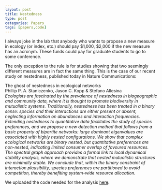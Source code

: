 ```yaml
---
layout: post
title: Nestedness
type: post
categories: Papers
tags: [papers,code]
---
```


I always joke in the lab that anybody who wants to propose a new measure in ecology (or index, etc.) should pay $1,000, $2,000 if the new measure has an acronym. These funds could pay for graduate students to go to some conference.

The only exception to the rule is for studies showing that two seemingly different measures are in fact the same thing. This is the case of our recent study on nestedness, published today in Nature Communications:

The ghost of nestedness in ecological networks  
Phillip P. A. Staniczenko, Jason C. Kopp & Stefano Allesina  
_Ecologists are fascinated by the prevalence of nestedness in biogeographic and community data, where it is thought to promote biodiversity in mutualistic systems. Traditionally, nestedness has been treated in a binary sense: species and their interactions are either present or absent, neglecting information on abundances and interaction frequencies. Extending nestedness to quantitative data facilitates the study of species preferences, and we propose a new detection method that follows from a basic property of bipartite networks: large dominant eigenvalues are associated with highly nested configurations. We show that complex ecological networks are binary nested, but quantitative preferences are non-nested, indicating limited consumer overlap of favoured resources. The spectral graph approach provides a formal link to local dynamical stability analysis, where we demonstrate that nested mutualistic structures are minimally stable. We conclude that, within the binary constraint of interaction plausibility, species preferences are partitioned to avoid competition, thereby benefiting system-wide resource allocation._

We uploaded the code needed for the analysis [here](http://allesinalab.uchicago.edu/wp-content/uploads/2014/05/GhostNestednessCode.zip).

